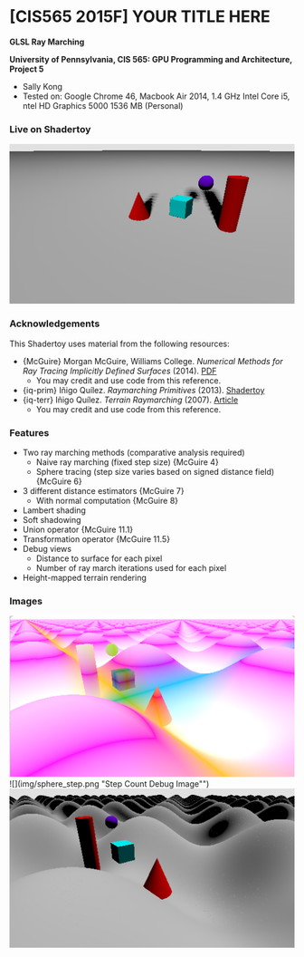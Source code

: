 # [CIS565 2015F] YOUR TITLE HERE

**GLSL Ray Marching**

**University of Pennsylvania, CIS 565: GPU Programming and Architecture, Project 5**

* Sally Kong
* Tested on: Google Chrome 46, Macbook Air 2014, 1.4 GHz Intel Core i5, ntel HD Graphics 5000 1536 MB (Personal)

### Live on Shadertoy 

[![](img/shadow.png)](https://www.shadertoy.com/view/MlBXzc)

### Acknowledgements
This Shadertoy uses material from the following resources:

* {McGuire}
  Morgan McGuire, Williams College.
  *Numerical Methods for Ray Tracing Implicitly Defined Surfaces* (2014).
  [PDF](http://graphics.cs.williams.edu/courses/cs371/f14/reading/implicit.pdf)
  * You may credit and use code from this reference.
* {iq-prim}
  Iñigo Quílez.
  *Raymarching Primitives* (2013).
  [Shadertoy](https://www.shadertoy.com/view/Xds3zN)
* {iq-terr}
  Iñigo Quílez.
  *Terrain Raymarching* (2007).
  [Article](http://www.iquilezles.org/www/articles/terrainmarching/terrainmarching.htm)
  * You may credit and use code from this reference.

### Features

* Two ray marching methods (comparative analysis required)
  * Naive ray marching (fixed step size) {McGuire 4}
  * Sphere tracing (step size varies based on signed distance field) {McGuire 6}
* 3 different distance estimators {McGuire 7}
  * With normal computation {McGuire 8}
* Lambert shading
* Soft shadowing 
* Union operator {McGuire 11.1}
* Transformation operator {McGuire 11.5}
* Debug views
  * Distance to surface for each pixel
  * Number of ray march iterations used for each pixel
* Height-mapped terrain rendering 

### Images

![](img/position.png "Distance Debug Image")
![](img/sphere_step.png "Step Count Debug Image"")
![](img/naive.png "Terrain Image")

  

